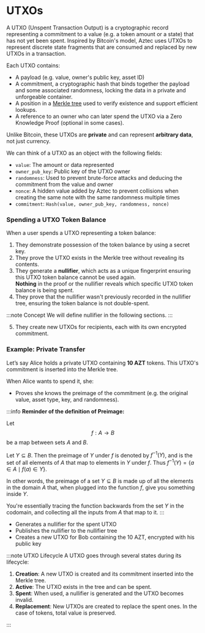 # UTXOs

A UTXO (Unspent Transaction Output) is a cryptographic record representing a commitment to a value (e.g. a token amount or a state) that has not yet been spent. Inspired by Bitcoin's model, Aztec uses UTXOs to represent discrete state fragments that are consumed and replaced by new UTXOs in a transaction.

Each UTXO contains:

- A payload (e.g. value, owner's public key, asset ID)
- A commitment, a cryptographic hash that binds together the payload and some associated randomness, locking the data in a private and unforgeable container.
- A position in a [Merkle tree](https://en.wikipedia.org/wiki/Merkle_tree) used to verify existence and support efficient lookups.
- A reference to an owner who can later spend the UTXO via a Zero Knowledge Proof (optional in some cases).

Unlike Bitcoin, these UTXOs are **private** and can represent **arbitrary data**, not just currency.

We can think of a UTXO as an object with the following fields:

- `value`: The amount or data represented
- `owner_pub_key`: Public key of the UTXO owner
- `randomness`: Used to prevent brute-force attacks and deducing the commitment from the value and owner
- `nonce`: A hidden value added by Aztec to prevent collisions when creating the same note with the same randomness multiple times
- `commitment`: `Hash(value, owner_pub_key, randomness, nonce)`

### Spending a UTXO Token Balance

When a user spends a UTXO representing a token balance:

1. They demonstrate possession of the token balance by using a secret key.
2. They prove the UTXO exists in the Merkle tree without revealing its contents.
3. They generate a **nullifier**, which acts as a unique fingerprint ensuring this UTXO token balance cannot be used again.  
   **Nothing** in the proof or the nullifier reveals which specific UTXO token balance is being spent.
4. They prove that the nullifier wasn't previously recorded in the nullifier tree, ensuring the token balance is not double-spent.

:::note Concept
We will define nullifier in the following sections.
:::

5. They create new UTXOs for recipients, each with its own encrypted commitment.

### Example: Private Transfer

Let’s say Alice holds a private UTXO containing **10 AZT** tokens. This UTXO's commitment is inserted into the Merkle tree.

When Alice wants to spend it, she:

- Proves she knows the preimage of the commitment (e.g. the original value, asset type, key, and randomness).

:::info
**Reminder of the definition of Preimage:**

Let $$f: A \rightarrow B$$ be a map between sets $A$ and $B$. 

Let $Y \subseteq B$. Then the preimage of $Y$ under $f$ is denoted by $f^{-1}(Y)$, and is the set of all elements of $A$ that map to elements in $Y$ under $f$. Thus $f^{-1}(Y) = \{a \in A \mid f(a) \in Y\}$.

In other words, the preimage of a set $Y \subseteq B$ is made up of all the elements in the domain $A$ that, when plugged into the function $f$, give you something inside $Y$. 

You're essentially tracing the function backwards from the set $Y$ in the codomain, and collecting all the inputs from $A$ that map to it.
:::

- Generates a nullifier for the spent UTXO
- Publishes the nullifier to the nullifier tree
- Creates a new UTXO for Bob containing the 10 AZT, encrypted with his public key

:::note UTXO Lifecycle
A UTXO goes through several states during its lifecycle:

1. **Creation**: A new UTXO is created and its commitment inserted into the Merkle tree.
2. **Active**: The UTXO exists in the tree and can be spent.
3. **Spent**: When used, a nullifier is generated and the UTXO becomes invalid.
4. **Replacement**: New UTXOs are created to replace the spent ones. In the case of tokens, total value is preserved.

:::
